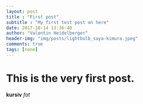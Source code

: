 ```yaml
---
layout: post
title : "First post"
subtitle : "My first test post on here"
date: 2017-10-14 13:36:40
author: "Valentin Heidelberger"
header-img: "img/posts/lightbulb_saya-kimura.jpeg"
comments: true
tags: [none]
---
```

# This is the very first post. 
**kursiv**
*fat*



